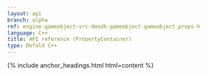 ```yaml
---
layout: api
branch: alpha
ref: engine-gameobject-src-dmsdk-gameobject-gameobject_props-h
language: C++
title: API reference (PropertyContainer)
type: Defold C++
---
```

{% include anchor_headings.html html=content %}